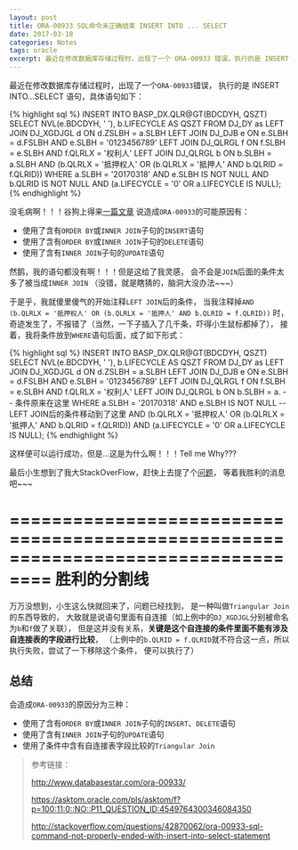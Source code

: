 ```yaml
---
layout: post
title: ORA-00933 SQL命令未正确结束 INSERT INTO ... SELECT
date: 2017-03-18
categories: Notes
tags: oracle
excerpt: 最近在修改数据库存储过程时，出现了一个 ORA-00933 错误，执行的是 INSERT INTO...SELECT 语句
---
```


最近在修改数据库存储过程时，出现了一个`ORA-00933`错误，
执行的是 INSERT INTO...SELECT 语句，具体语句如下：
  
{% highlight sql %}
INSERT INTO BASP_DX.QLR@GT(BDCDYH, QSZT)
SELECT NVL(e.BDCDYH, ' '), b.LIFECYCLE AS QSZT
FROM DJ_DY as
  LEFT JOIN DJ_XGDJGL d
    ON d.ZSLBH = a.SLBH
  LEFT JOIN DJ_DJB e
    ON e.SLBH = d.FSLBH
      AND e.SLBH = '0123456789'
  LEFT JOIN DJ_QLRGL f
    ON f.SLBH = e.SLBH
      AND f.QLRLX = '权利人'
  LEFT JOIN DJ_QLRGL b
    ON b.SLBH = a.SLBH
      AND (b.QLRLX = '抵押权人' OR (b.QLRLX = '抵押人' AND b.QLRID = f.QLRID))
WHERE a.SLBH = '20170318'
  AND e.SLBH IS NOT NULL
  AND b.QLRID IS NOT NULL
  AND (a.LIFECYCLE = '0' OR a.LIFECYCLE IS NULL);
{% endhighlight %}

没毛病啊！！！谷狗上得来[一篇文章](http://www.databasestar.com/ora-00933/)
说造成`ORA-00933`的可能原因有：

 - 使用了含有`ORDER BY`或`INNER JOIN`子句的`INSERT`语句
 - 使用了含有`ORDER BY`或`INNER JOIN`子句的`DELETE`语句
 - 使用了含有`INNER JOIN`子句的`UPDATE`语句

然鹅，我的语句都没有啊！！！但是这给了我灵感，
会不会是`JOIN`后面的条件太多了被当成`INNER JOIN`
（没错，就是瞎猜的，脑洞大没办法~~~）
  
于是乎，我就傻里傻气的开始注释`LEFT JOIN`后的条件，
当我注释掉`AND (b.QLRLX = '抵押权人' OR (b.QLRLX = '抵押人' AND b.QLRID = f.QLRID))`
时，奇迹发生了，不报错了（当然，一下子插入了几千条，吓得小生鼠标都掉了），
接着，我将条件放到`WHERE`语句后面，成了如下形式：

{% highlight sql %}
INSERT INTO BASP_DX.QLR@GT(BDCDYH, QSZT)
SELECT NVL(e.BDCDYH, ' '), b.LIFECYCLE AS QSZT
FROM DJ_DY as
  LEFT JOIN DJ_XGDJGL d
    ON d.ZSLBH = a.SLBH
  LEFT JOIN DJ_DJB e
    ON e.SLBH = d.FSLBH
      AND e.SLBH = '0123456789'
  LEFT JOIN DJ_QLRGL f
    ON f.SLBH = e.SLBH
      AND f.QLRLX = '权利人'
  LEFT JOIN DJ_QLRGL b
    ON b.SLBH = a.
    -- 条件原来在这里
WHERE a.SLBH = '20170318'
  AND e.SLBH IS NOT NULL
  -- LEFT JOIN后的条件移动到了这里
  AND (b.QLRLX = '抵押权人' OR (b.QLRLX = '抵押人' AND b.QLRID = f.QLRID))
  AND (a.LIFECYCLE = '0' OR a.LIFECYCLE IS NULL);
{% endhighlight %}

这样便可以运行成功，但是...这是为什么啊！！！Tell me Why???  
  
最后小生想到了我大StackOverFlow，赶快上去提了个[问题](http://stackoverflow.com/questions/42870062/ora-00933-sql-command-not-properly-ended-with-insert-into-select-statement)，
等着我胜利的消息吧~~~

==================================================================================
胜利的分割线
==================================================================================

万万没想到，小生这么快就回来了，问题已经找到，
是一种叫做`Triangular Join`的东西导致的，
大致就是说语句里面有自连接（如上例中的`DJ_XGDJGL`分别被命名为`b`和`f`做了关联），
但是这并没有关系，**关键是这个自连接的条件里面不能有涉及自连接表的字段进行比较**，
（上例中的`b.QLRID = f.QLRID`就不符合这一点，所以执行失败，尝试了一下移除这个条件，
便可以执行了）

## 总结

会造成`ORA-00933`的原因分为三种：

 - 使用了含有`ORDER BY`或`INNER JOIN`子句的`INSERT`、`DELETE`语句
 - 使用了含有`INNER JOIN`子句的`UPDATE`语句
 - 使用了条件中含有自连接表字段比较的`Triangular Join`

> 参考链接：  
> 
> <http://www.databasestar.com/ora-00933/>  
> 
> <https://asktom.oracle.com/pls/asktom/f?p=100:11:0::NO::P11_QUESTION_ID:4549764300346084350>  
> 
> <http://stackoverflow.com/questions/42870062/ora-00933-sql-command-not-properly-ended-with-insert-into-select-statement>